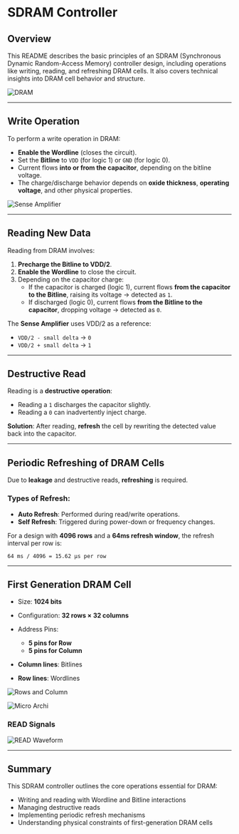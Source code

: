 # SDRAM Controller

## Overview

This README describes the basic principles of an SDRAM (Synchronous Dynamic Random-Access Memory) controller design, including operations like writing, reading, and refreshing DRAM cells. It also covers technical insights into DRAM cell behavior and structure.

![DRAM](https://github.com/karthik5102001/SDRAM-Controller/blob/main/Img/Screenshot%202025-05-26%20122526.png)

---

## Write Operation

To perform a write operation in DRAM:

- **Enable the Wordline** (closes the circuit).
- Set the **Bitline** to `VDD` (for logic 1) or `GND` (for logic 0).
- Current flows **into or from the capacitor**, depending on the bitline voltage.
- The charge/discharge behavior depends on **oxide thickness**, **operating voltage**, and other physical properties.

![Sense Amplifier](https://github.com/karthik5102001/SDRAM-Controller/blob/main/Img/Screenshot%202025-05-27%20105808.png)

---

## Reading New Data

Reading from DRAM involves:

1. **Precharge the Bitline to VDD/2**.
2. **Enable the Wordline** to close the circuit.
3. Depending on the capacitor charge:
   - If the capacitor is charged (logic 1), current flows **from the capacitor to the Bitline**, raising its voltage → detected as `1`.
   - If discharged (logic 0), current flows **from the Bitline to the capacitor**, dropping voltage → detected as `0`.

The **Sense Amplifier** uses VDD/2 as a reference:
- `VDD/2 - small delta` → `0`
- `VDD/2 + small delta` → `1`

---

## Destructive Read

Reading is a **destructive operation**:
- Reading a `1` discharges the capacitor slightly.
- Reading a `0` can inadvertently inject charge.

**Solution**: After reading, **refresh** the cell by rewriting the detected value back into the capacitor.

---

## Periodic Refreshing of DRAM Cells

Due to **leakage** and destructive reads, **refreshing** is required.

### Types of Refresh:
- **Auto Refresh**: Performed during read/write operations.
- **Self Refresh**: Triggered during power-down or frequency changes.

For a design with **4096 rows** and a **64ms refresh window**, the refresh interval per row is:

```
64 ms / 4096 = 15.62 μs per row
```

---

## First Generation DRAM Cell

- Size: **1024 bits**
- Configuration: **32 rows × 32 columns**
- Address Pins:
  - **5 pins for Row**
  - **5 pins for Column**

- **Column lines**: Bitlines  
- **Row lines**: Wordlines

![Rows and Column](https://github.com/karthik5102001/SDRAM-Controller/blob/main/Img/Screenshot%202025-05-26%20193738.png)

![Micro Archi](https://github.com/karthik5102001/SDRAM-Controller/blob/main/Img/Screenshot%202025-05-26%20193820.png)

### READ Signals

![READ Waveform](https://github.com/karthik5102001/SDRAM-Controller/blob/main/Img/Screenshot%202025-05-26%20194203.png)

---

## Summary

This SDRAM controller outlines the core operations essential for DRAM:
- Writing and reading with Wordline and Bitline interactions
- Managing destructive reads
- Implementing periodic refresh mechanisms
- Understanding physical constraints of first-generation DRAM cells

